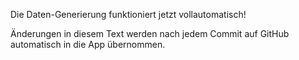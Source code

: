 Die Daten-Generierung funktioniert jetzt vollautomatisch!

Änderungen in diesem Text werden nach jedem Commit auf GitHub automatisch in die App übernommen.